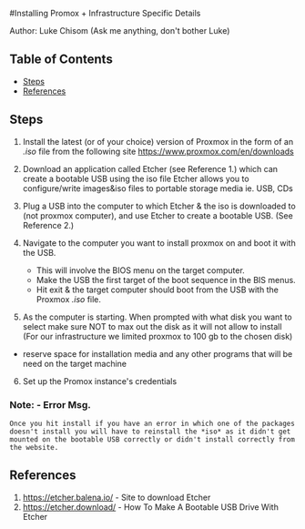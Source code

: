 #Installing Promox + Infrastructure Specific Details

Author:
    Luke
    Chisom (Ask me anything, don't bother Luke)

## Table of Contents
* [Steps](#steps)
* [References](#references)

## Steps
1. Install the latest (or of your choice) version of Proxmox in the form of an *.iso* file from the following site
    https://www.proxmox.com/en/downloads

2. Download an application called Etcher (see Reference 1.) which can create a bootable USB using the iso file
    Etcher allows you to configure/write images&iso files to portable storage media ie. USB, CDs

3. Plug a USB into the computer to which Etcher & the iso is downloaded to (not proxmox computer), and use Etcher to create a bootable USB. (See Reference 2.)

4. Navigate to the computer you want to install proxmox on and boot it with the USB.
    - This will involve the BIOS menu on the target computer.
    - Make the USB the first target of the boot sequence in the BIS menus.
    - Hit exit & the target computer should boot from the USB with the Proxmox *.iso* file.

5. As the computer is starting. When prompted with what disk you want to select make sure NOT to max out the disk as it will not allow to install (For our infrastructure we limited proxmox to 100 gb to the chosen disk)
 - reserve space for installation media and any other programs that will be need on the target machine

6. Set up the Promox instance's credentials

### Note: - Error Msg.
    Once you hit install if you have an error in which one of the packages doesn't install you will have to reinstall the *iso* as it didn't get mounted on the bootable USB correctly or didn't install correctly from the website.

## References
1. https://etcher.balena.io/ - Site to download Etcher
2. https://etcher.download/ - How To Make A Bootable USB Drive With Etcher